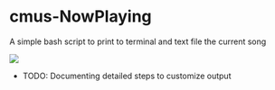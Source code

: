 # cmus-NowPlaying
A simple bash script to print to terminal and text file the current song

![](https://imgur.com/nZtLIAF.png)

- TODO: Documenting detailed steps to customize output

